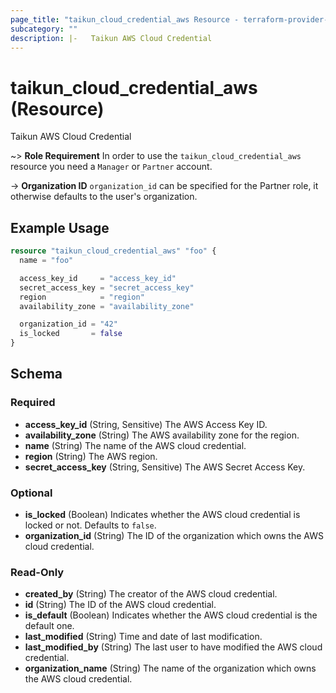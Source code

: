```yaml
---
page_title: "taikun_cloud_credential_aws Resource - terraform-provider-taikun"
subcategory: ""
description: |-   Taikun AWS Cloud Credential
---
```


# taikun_cloud_credential_aws (Resource)

Taikun AWS Cloud Credential

~> **Role Requirement** In order to use the `taikun_cloud_credential_aws` resource you need a `Manager` or `Partner` account.

-> **Organization ID** `organization_id` can be specified for the Partner role, it otherwise defaults to the user's organization.

## Example Usage

```terraform
resource "taikun_cloud_credential_aws" "foo" {
  name = "foo"

  access_key_id     = "access_key_id"
  secret_access_key = "secret_access_key"
  region            = "region"
  availability_zone = "availability_zone"

  organization_id = "42"
  is_locked       = false
}
```

<!-- schema generated by tfplugindocs -->
## Schema

### Required

- **access_key_id** (String, Sensitive) The AWS Access Key ID.
- **availability_zone** (String) The AWS availability zone for the region.
- **name** (String) The name of the AWS cloud credential.
- **region** (String) The AWS region.
- **secret_access_key** (String, Sensitive) The AWS Secret Access Key.

### Optional

- **is_locked** (Boolean) Indicates whether the AWS cloud credential is locked or not. Defaults to `false`.
- **organization_id** (String) The ID of the organization which owns the AWS cloud credential.

### Read-Only

- **created_by** (String) The creator of the AWS cloud credential.
- **id** (String) The ID of the AWS cloud credential.
- **is_default** (Boolean) Indicates whether the AWS cloud credential is the default one.
- **last_modified** (String) Time and date of last modification.
- **last_modified_by** (String) The last user to have modified the AWS cloud credential.
- **organization_name** (String) The name of the organization which owns the AWS cloud credential.
